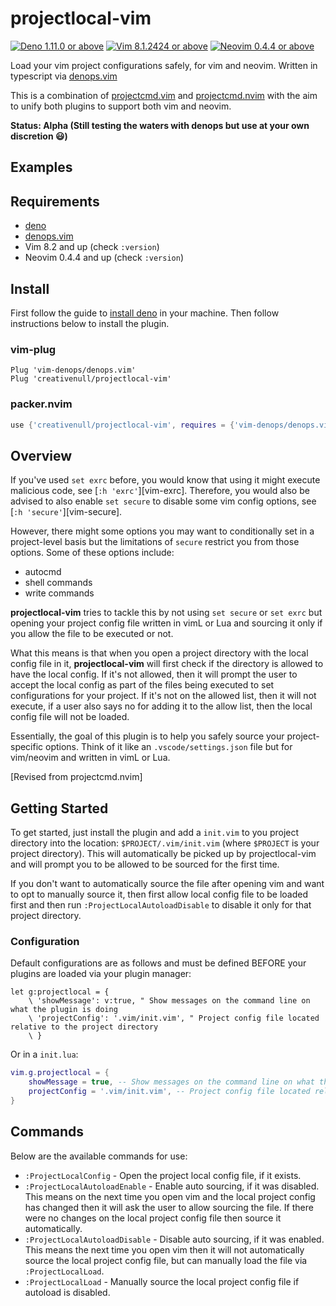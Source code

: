 # projectlocal-vim

[![Deno 1.11.0 or above](https://img.shields.io/badge/Deno-Support%201.11.0-yellowgreen.svg?logo=deno)](https://github.com/denoland/deno/tree/v1.11.0)
[![Vim 8.1.2424 or above](https://img.shields.io/badge/Vim-Support%208.1.2424-yellowgreen.svg?logo=vim)](https://github.com/vim/vim/tree/v8.1.2424)
[![Neovim 0.4.4 or above](https://img.shields.io/badge/Neovim-Support%200.4.4-yellowgreen.svg?logo=neovim&logoColor=white)](https://github.com/neovim/neovim/tree/v0.4.4)

Load your vim project configurations safely, for vim and neovim. Written in typescript via [denops.vim][denops]

This is a combination of [projectcmd.vim][pcmdvim] and [projectcmd.nvim][pcmdnvim] with the aim to unify both plugins to
support both vim and neovim.

__Status: Alpha (Still testing the waters with denops but use at your own discretion 😃)__

## Examples

## Requirements

+ [deno](https://deno.land)
+ [denops.vim][denops]
+ Vim 8.2 and up (check `:version`)
+ Neovim 0.4.4 and up (check `:version`)

## Install

First follow the guide to [install deno](https://deno.land) in your machine. Then follow instructions below to install
the plugin.

### vim-plug

```vim
Plug 'vim-denops/denops.vim'
Plug 'creativenull/projectlocal-vim'
```

### packer.nvim

```lua
use {'creativenull/projectlocal-vim', requires = {'vim-denops/denops.vim'}}
```

## Overview

If you've used `set exrc` before, you would know that using it might execute malicious code, see [`:h 'exrc'`][vim-exrc].
Therefore, you would also be advised to also enable `set secure` to disable some vim config options,
see [`:h 'secure'`][vim-secure].

However, there might some options you may want to conditionally set in a project-level basis but the limitations of
`secure` restrict you from those options. Some of these options include:

+ autocmd
+ shell commands
+ write commands

**projectlocal-vim** tries to tackle this by not using `set secure` or `set exrc` but opening your project config file
written in vimL or Lua and sourcing it only if you allow the file to be executed or not.

What this means is that when you open a project directory with the local config file in it, **projectlocal-vim** will
first check if the directory is allowed to have the local config. If it's not allowed, then it will prompt the user to
accept the local config as part of the files being executed to set configurations for your project. If it's not on the
allowed list, then it will not execute, if a user also says no for adding it to the allow list, then the local config
file will not be loaded.

Essentially, the goal of this plugin is to help you safely source your project-specific options. Think of it like an
`.vscode/settings.json` file but for vim/neovim and written in vimL or Lua.

[Revised from projectcmd.nvim]


## Getting Started

To get started, just install the plugin and add a `init.vim` to you project directory into the location:
`$PROJECT/.vim/init.vim` (where `$PROJECT` is your project directory). This will automatically be picked up by
projectlocal-vim and will prompt you to be allowed to be sourced for the first time.

If you don't want to automatically source the file after opening vim and want to opt to manually source it, then first
allow local config file to be loaded first and then run `:ProjectLocalAutoloadDisable` to disable it only for that
project directory.

### Configuration

Default configurations are as follows and must be defined BEFORE your plugins are loaded via your plugin manager:

```vim
let g:projectlocal = {
    \ 'showMessage': v:true, " Show messages on the command line on what the plugin is doing
    \ 'projectConfig': '.vim/init.vim', " Project config file located relative to the project directory
    \ }
```

Or in a `init.lua`:

```lua
vim.g.projectlocal = {
    showMessage = true, -- Show messages on the command line on what the plugin is doing
    projectConfig = '.vim/init.vim', -- Project config file located relative to the project directory
}
```

## Commands

Below are the available commands for use:

+ `:ProjectLocalConfig` - Open the project local config file, if it exists.
+ `:ProjectLocalAutoloadEnable` - Enable auto sourcing, if it was disabled. This means on the next time you open vim and
    the local project config has changed then it will ask the user to allow sourcing the file. If there were no changes
    on the local project config file then source it automatically.
+ `:ProjectLocalAutoloadDisable` - Disable auto sourcing, if it was enabled. This means the next time you open vim then
    it will not automatically source the local project config file, but can manually load the file via `:ProjectLocalLoad`.
+ `:ProjectLocalLoad` - Manually source the local project config file if autoload is disabled.

[denops]: https://github.com/vim-denops/denops.vim
[pcmdvim]: https://github.com/creativenull/projectcmd.vim
[pcmdnvim]: https://github.com/creativenull/projectcmd.nvim
